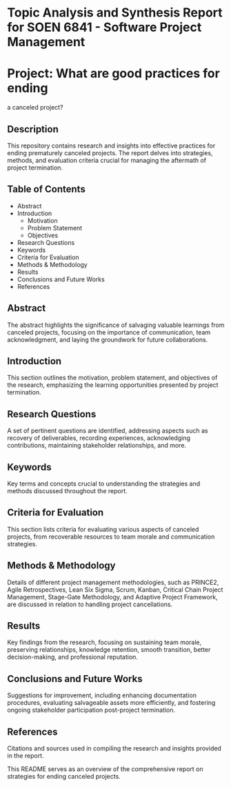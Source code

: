 # Topic Analysis and Synthesis Report for SOEN 6841 - Software Project Management

# Project: What are good practices for ending
a canceled project?

## Description
This repository contains research and insights into effective practices for ending prematurely canceled projects. The report delves into strategies, methods, and evaluation criteria crucial for managing the aftermath of project termination. 

## Table of Contents
- Abstract
- Introduction
    - Motivation
    - Problem Statement
    - Objectives
- Research Questions
- Keywords
- Criteria for Evaluation
- Methods & Methodology
- Results
- Conclusions and Future Works
- References

## Abstract
The abstract highlights the significance of salvaging valuable learnings from canceled projects, focusing on the importance of communication, team acknowledgment, and laying the groundwork for future collaborations.

## Introduction
This section outlines the motivation, problem statement, and objectives of the research, emphasizing the learning opportunities presented by project termination.

## Research Questions
A set of pertinent questions are identified, addressing aspects such as recovery of deliverables, recording experiences, acknowledging contributions, maintaining stakeholder relationships, and more.

## Keywords
Key terms and concepts crucial to understanding the strategies and methods discussed throughout the report.

## Criteria for Evaluation
This section lists criteria for evaluating various aspects of canceled projects, from recoverable resources to team morale and communication strategies.

## Methods & Methodology
Details of different project management methodologies, such as PRINCE2, Agile Retrospectives, Lean Six Sigma, Scrum, Kanban, Critical Chain Project Management, Stage-Gate Methodology, and Adaptive Project Framework, are discussed in relation to handling project cancellations.

## Results
Key findings from the research, focusing on sustaining team morale, preserving relationships, knowledge retention, smooth transition, better decision-making, and professional reputation.

## Conclusions and Future Works
Suggestions for improvement, including enhancing documentation procedures, evaluating salvageable assets more efficiently, and fostering ongoing stakeholder participation post-project termination.

## References
Citations and sources used in compiling the research and insights provided in the report.

This README serves as an overview of the comprehensive report on strategies for ending canceled projects.
